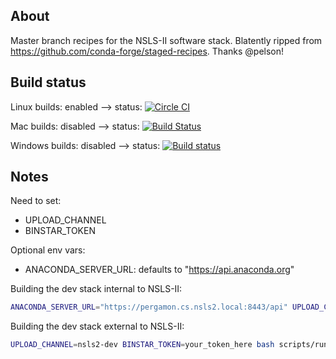 About
-----
Master branch recipes for the NSLS-II software stack.  Blatently ripped from
https://github.com/conda-forge/staged-recipes.  Thanks @pelson!


Build status
------------

Linux builds: enabled --> status: [![Circle CI](https://circleci.com/gh/NSLS-II/staged-recipes-dev.svg?style=svg)](https://circleci.com/gh/NSLS-II/staged-recipes-dev)

Mac builds: disabled --> status: [![Build Status](https://travis-ci.org/nsls-ii/staged-recipes.svg?branch=master)](https://travis-ci.org/ericdill/staged-recipes)

Windows builds: disabled --> status: [![Build status](https://ci.appveyor.com/api/projects/status/47716ba4hkginhp2/branch/master?svg=true)](https://ci.appveyor.com/project/pelson/staged-recipes/branch/master)


Notes
-----
Need to set:
- UPLOAD_CHANNEL
- BINSTAR_TOKEN

Optional env vars:
- ANACONDA_SERVER_URL: defaults to "https://api.anaconda.org"

Building the dev stack internal to NSLS-II:
```bash
ANACONDA_SERVER_URL="https://pergamon.cs.nsls2.local:8443/api" UPLOAD_CHANNEL=nsls2-dev BINSTAR_TOKEN=your_token_here bash scripts/run_docker_build.sh
```

Building the dev stack external to NSLS-II:
```bash
UPLOAD_CHANNEL=nsls2-dev BINSTAR_TOKEN=your_token_here bash scripts/run_docker_build.sh
```
